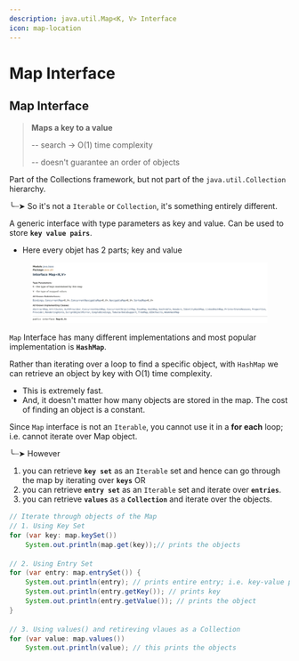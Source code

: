 ```yaml
---
description: java.util.Map<K, V> Interface
icon: map-location
---
```


# Map Interface

## Map Interface

> **Maps a key to a value**
>
> \-- search -> O(1) time complexity
>
> \-- doesn't guarantee an order of objects

Part of the Collections framework, but not part of the `java.util.Collection` hierarchy.&#x20;

╰┈➤ So it's not a `Iterable` or `Collection`, it's something entirely different.



A generic interface with type parameters as key and value. Can be used to store **`key value pairs`**.

* Here every objet has 2 parts; key and value

<figure><img src="../../.gitbook/assets/java-ad-collections-7-map-interface.png" alt=""><figcaption></figcaption></figure>

`Map` Interface has many different implementations and most popular implementation is **`HashMap`**.

Rather than iterating over a loop to find a specific object, with `HashMap` we can retrieve an object by key with O(1) time complexity.

* This is extremely fast.
* And, it doesn't matter how many objects are stored in the map. The cost of finding an object is a constant.



Since `Map` interface is not an `Iterable`, you cannot use it in a **for each** loop; i.e. cannot iterate over Map object.

╰┈➤  However&#x20;

1. you can retrieve **`key set`** as an `Iterable` set and hence can go through the map by iterating over **`keys`** OR
2. you can retrieve **`entry set`** as an `Iterable` set and iterate over **`entries`**.
3. you can retrieve **`values`** as a **`Collection`** and iterate over the objects.

```java
// Iterate through objects of the Map 
// 1. Using Key Set
for (var key: map.keySet())
    System.out.println(map.get(key));// prints the objects
            
// 2. Using Entry Set
for (var entry: map.entrySet()) {
    System.out.println(entry); // prints entire entry; i.e. key-value pair
    System.out.println(entry.getKey()); // prints key
    System.out.println(entry.getValue()); // prints the object
}

// 3. Using values() and retireving vlaues as a Collection
for (var value: map.values())
    System.out.println(value); // this prints the objects 
```





